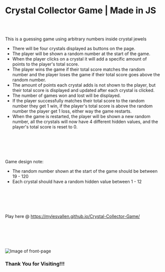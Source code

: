 # Crystal Collector Game | Made in JS
<br />
<br />

This is a guessing game using arbitrary numbers inside crystal jewels 
- There will be four crystals displayed as buttons on the page. 
- The player will be shown a random number at the start of the game.
- When the player clicks on a crystal it will add a specific amount of points to the player's total score.
- The player wins the game if their total score matches the random number and the player loses the game if their total score goes above the random number.
- The amount of points each crystal adds is not shown to the player, but their total score is displayed and updated after each crystal is clicked.
- The number of games won and lost will be displayed.
- If the player successfully matches their total score to the random number they get 1 win, if the player's total score is above the random number the player get 1 loss, either way the game restarts.
- When the game is restarted, the player will be shown a new random number, all the crystals will now have 4 different hidden values, and the player's total score is reset to 0.

<br />
<br />
<br />
<br />

Game design note:
- The random number shown at the start of the game should be between 19 - 120
- Each crystal should have a random hidden value between 1 - 12

<br />
<br />
<br />
<br />




Play here @ 
https://mylesvallen.github.io/Crystal-Collector-Game/

<br />
<br />
<br />
<br />

![Image of front-page](https://mylesvallen.github.io/Crystal-Collector-Game/)


### Thank You for Visiting!!!
